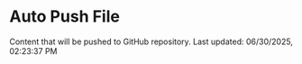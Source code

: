 # Auto Push File

Content that will be pushed to GitHub repository.
Last updated: 06/30/2025, 02:23:37 PM